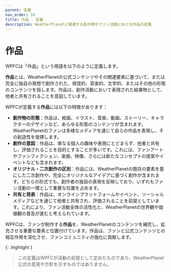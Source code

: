 ```yaml
---
parent: 定義
nav_order: 10
title: 作品 - 定義
description: WeatherPlanetに関連する創作物やファン活動における作品の定義
---
```


# 作品

WPFCは「作品」という用語を以下のように定義します。

**作品**とは、WeatherPlanetの公式コンテンツやその関連要素に基づいて、または完全に独自の発想で創作された、視覚的、音楽的、文学的、またはその他の形態のコンテンツを指します。作品は、創作活動において表現された結果物として、他者と共有されることを意図しています。

WPFCが定義する**作品**には以下の特徴があります：

- **創作物の形態**：作品は、絵画、イラスト、音楽、動画、ストーリー、キャラクターのデザインなど、あらゆる形態のコンテンツが含まれます。WeatherPlanetのファンは多様なメディアを通じて自らの作品を表現し、その創造性を発揮します。
- **創作の意図**：作品は、単なる個人の趣味や表現にとどまらず、他者と共有し、評価されることを目的とすることが多いです。これには、ファンアートやファンフィクション、楽曲、映像、さらには新たなコンセプトの提案やイベントなども含まれます。
- **オリジナル・二次創作の区別**：作品には、WeatherPlanetの既存の要素を基にした二次創作や、完全にオリジナルなアイデアに基づく創作が含まれます。どちらの形式でも、創作者の独自の表現を反映しており、いずれもファン活動の一環として重要な位置を占めます。
- **共有と発表**：作品は、オンラインプラットフォームやイベント、ソーシャルメディアなどを通じて他者と共有され、評価されることを前提としています。これにより、ファン活動全体の活性化と、WeatherPlanetの世界観や価値観の普及が進むと考えられています。
  
WPFCは、ファンが制作する**作品**を、WeatherPlanetのコンテンツを補完し、拡充させる重要な要素と位置付けています。作品は、ファンと公式コンテンツとの相互作用を深化させ、ファンコミュニティの強化に貢献します。

{: .highlight }
> この定義はWPFCが活動の前提として定めたものであり、WeatherPlanet公式の意見や方針を示すものではありません。
